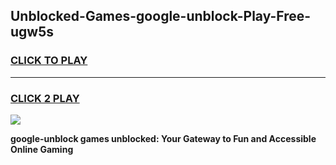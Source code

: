 
## Unblocked-Games-google-unblock-Play-Free-ugw5s
<h3>
<a href="https://premium76.site?title=google-unblock&ref=23A">CLICK TO PLAY</a></h3>
<hr>

<h3>
<a href="https://premium76.site?title=google-unblock&ref=23A">CLICK 2 PLAY</a>
  
</h3>

<a href="https://premium76.site?title=google-unblock&ref=23A"><img src="https://clearcache.store/games.png"></a>


**google-unblock games unblocked: Your Gateway to Fun and Accessible Online Gaming**
